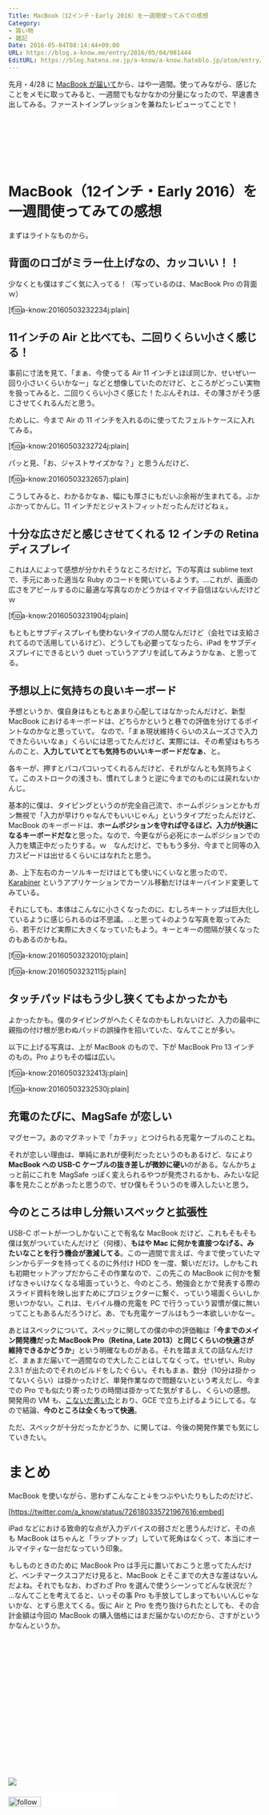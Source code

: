 ```yaml
---
Title: MacBook（12インチ・Early 2016）を一週間使ってみての感想
Category:
- 買い物
- 雑記
Date: 2016-05-04T08:14:44+09:00
URL: https://blog.a-know.me/entry/2016/05/04/081444
EditURL: https://blog.hatena.ne.jp/a-know/a-know.hateblo.jp/atom/entry/6653812171394264431
---
```


先月・4/28 に [MacBook が届いて](https://blog.a-know.me/entry/2016/04/28/223616)から、はや一週間。使ってみながら、感じたことをメモに取ってみると、一週間でもなかなかの分量になったので、早速書き出してみる。ファーストインプレッションを兼ねたレビューってことで！



<!-- more -->


<script async src="//pagead2.googlesyndication.com/pagead/js/adsbygoogle.js"></script>
<!-- article-top -->
<ins class="adsbygoogle"
     style="display:inline-block;width:728px;height:90px"
     data-ad-client="ca-pub-3463034538369189"
     data-ad-slot="8367620130"></ins>
<script>
(adsbygoogle = window.adsbygoogle || []).push({});
</script>


# MacBook（12インチ・Early 2016）を一週間使ってみての感想

まずはライトなものから。

## 背面のロゴがミラー仕上げなの、カッコいい！！

少なくとも僕はすごく気に入ってる！（写っているのは、MacBook Pro の背面ｗ）


[f:id:a-know:20160503232234j:plain]


## 11インチの Air と比べても、二回りくらい小さく感じる！

事前に寸法を見て、「まぁ、今使ってる Air 11 インチとほぼ同じか、せいぜい一回り小さいくらいかなー」などと想像していたのだけど、ところがどっこい実物を扱ってみると、二回りくらい小さく感じた！たぶんそれは、その薄さがそう感じさせてくれるんだと思う。


ためしに、今まで Air の 11 インチを入れるのに使ってたフェルトケースに入れてみる。


[f:id:a-know:20160503232724j:plain]


パッと見、「お、ジャストサイズかな？」と思うんだけど、


[f:id:a-know:20160503232657j:plain]


こうしてみると、わかるかなぁ、幅にも厚さにもだいぶ余裕が生まれてる。ぶかぶかってかんじ。11 インチだとジャストフィットだったんだけどねぇ。


## 十分な広さだと感じさせてくれる 12 インチの Retina ディスプレイ
これは人によって感想が分かれそうなところだけど。下の写真は sublime text で、手元にあった適当な Ruby のコードを開いているようす。...これが、画面の広さをアピールするのに最適な写真なのかどうかはイマイチ自信はないんだけどｗ


[f:id:a-know:20160503231904j:plain]


もともとサブディスプレイも使わないタイプの人間なんだけど（会社では支給されてるので活用しているけど）、どうしても必要ってなったら、iPad をサブディスプレイにできるという duet っていうアプリを試してみようかなぁ、と思ってる。


## 予想以上に気持ちの良いキーボード
予想というか、僕自身はもともとあまり心配してはなかったんだけど、新型 MacBook におけるキーボードは、どちらかというと巷での評価を分けてるポイントなのかなと思っていて。
なので、「まぁ現状維持くらいのスムーズさで入力できたらいいなぁ」くらいには思ってたんだけど、実際には、その希望はもちろんのこと、**入力していてとても気持ちのいいキーボードだなぁ**、と。


各キーが、押すとパコパコいってくれるんだけど、それがなんとも気持ちよくて。このストロークの浅さも、慣れてしまうと逆に今までのものには戻れないかんじ。


基本的に僕は、タイピングというのが完全自己流で、ホームポジションとかもガン無視で「入力が早けりゃなんでもいいじゃん」というタイプだったんだけど、MacBook のキーボードは、**ホームポジションを守れば守るほど、入力が快適になるキーボードだな**と思った。なので、今更ながら必死にホームポジションでの入力を矯正中だったりする。ｗ　なんだけど、でももう多分、今までと同等の入力スピードは出せるくらいにはなれたと思う。

あ、上下左右のカーソルキーだけはとても使いにくいなと思ったので、[Karabiner](https://pqrs.org/osx/karabiner/) というアプリケーションでカーソル移動だけはキーバインド変更してみている。


それにしても、本体はこんなに小さくなったのに、むしろキートップは巨大化しているように感じられるのは不思議。...と思って↓のような写真を取ってみたら、若干だけど実際に大きくなっていたもよう。キーとキーの間隔が狭くなったのもあるのかもね。


[f:id:a-know:20160503232010j:plain]


[f:id:a-know:20160503232115j:plain]


## タッチパッドはもう少し狭くてもよかったかも

よかったかも。僕のタイピングがへたくそなのかもしれないけど、入力の最中に親指の付け根が思わぬパッドの誤操作を招いていた、なんてことが多い。


以下に上げる写真は、上が MacBook のもので、下が MacBook Pro 13 インチのもの。Pro よりもその幅は広い。


[f:id:a-know:20160503232413j:plain]


[f:id:a-know:20160503232530j:plain]



## 充電のたびに、MagSafe が恋しい
マグセーフ。あのマグネットで「カチッ」とつけられる充電ケーブルのことね。

それが恋しい理由は、単純にあれが便利だったというのもあるけど、なにより <b>MacBook への USB-C ケーブルの抜き差しが微妙に硬い</b>のがある。なんかちょっと前にこれを MagSafe っぽく変えられるやつが発売されるかも、みたいな記事を見たことがあったと思うので、ぜひ僕もそういうのを導入したいと思う。


## 今のところは申し分無いスペックと拡張性
USB-C ポートが一つしかないことで有名な MacBook だけど、これもそもそも僕は気がついていたんだけど（何様）、**もはや Mac に何かを直接つなげる、みたいなことを行う機会が激減してる**。この一週間で言えば、今まで使っていたマシンからデータを持ってくるのに外付け HDD を一度、繋いだだけ。しかもこれも初期セットアップだからこその作業なので、この先この MacBook に何かを繋げなきゃいけなくなる場面っていうと、今のところ、勉強会とかで発表する際のスライド資料を映し出すためにプロジェクターに繋ぐ、っていう場面くらいしか思いつかない。これは、モバイル機の充電を PC で行うっていう習慣が僕に無いってこともあるんだろうけど。あ、でも充電ケーブルはもう一本欲しいかなー。


あとはスペックについて。スペックに関しての僕の中の評価軸は「**今までのメイン開発機だった MacBook Pro（Retina, Late 2013）と同じくらいの快適さが維持できるかどうか**」という明確なものがある。それを踏まえての話なんだけど、まぁまだ届いて一週間なので大したことはしてなくって。せいぜい、Ruby 2.3.1 が出たのでそれのビルドをしたぐらい。それもまぁ、数分（10分は掛かってないくらい）は掛かったけど、単発作業なので問題ないという考えだし、今までの Pro でも似たり寄ったりの時間は掛かってた気がするし、くらいの感想。開発用の VM も、[こないだ書いた](https://blog.a-know.me/entry/2016/04/12/071739)とおり、GCE で立ち上げるようにしてる。なので結論、**今のところは全くもって快適**。


ただ、スペックが十分だったかどうか、に関しては、今後の開発作業でも気にしていきたい。


# まとめ
MacBook を使いながら、思わずこんなこと↓をつぶやいたりもしたのだけど、



[https://twitter.com/a_know/status/726180335721967616:embed]



iPad などにおける致命的な点が入力デバイスの弱さだと思うんだけど、その点も MacBook はちゃんと「ラップトップ」していて死角はなくって、本当にオールマイティな一台だなっていう印象。


もしものときのために MacBook Pro は手元に置いておこうと思ってたんだけど、ベンチマークスコアだけ見ると、MacBook とそこまでの大きな差はないんだよね。それでもなお、わざわざ Pro を選んで使うシーンってどんな状況だ？ ...なんてことを考えてると、いっその事 Pro も手放してしまってもいいんじゃないかな、とすら思えてくる。仮に Air と Pro を売り抜けられたとしても、その合計金額は今回の MacBook の購入価格にはまだ届かないのだから、さすがというかなんというか。


<div>
<br>
<script async src="//pagead2.googlesyndication.com/pagead/js/adsbygoogle.js"></script>
<!-- article-bottom2 -->
<ins class="adsbygoogle"
     style="display:inline-block;width:300px;height:250px"
     data-ad-client="ca-pub-3463034538369189"
     data-ad-slot="5274552934"></ins>
<script>
(adsbygoogle = window.adsbygoogle || []).push({});
</script>

<a href="http://bit.ly/pixe-la" target='blank' rel="nofollow"><img src="https://cdn-ak.f.st-hatena.com/images/fotolife/a/a-know/20170405/20170405220342.png"></a>
<br>
</div>

<div>
<a href='http://cloud.feedly.com/#subscription%2Ffeed%2Fhttp%3A%2F%2Fblog.a-know.me%2Ffeed'  target='blank'><img id='feedlyFollow' src='//s3.feedly.com/img/follows/feedly-follow-rectangle-volume-small_2x.png' alt='follow us in feedly' width='65' height='20'></a>



<iframe src="//blog.hatena.ne.jp/a-know/a-know.hateblo.jp/subscribe/iframe" allowtransparency="true" frameborder="0" scrolling="no" width="150" height="28"></iframe>
</div>


<script src="https://moshi-moshi.moshimo.works/moshimoshi/a_know_blog/2016-05-04-081444?title=MacBook%EF%BC%8812%E3%82%A4%E3%83%B3%E3%83%81%E3%83%BBEarly%202016%EF%BC%89%E3%82%92%E4%B8%80%E9%80%B1%E9%96%93%E4%BD%BF%E3%81%A3%E3%81%A6%E3%81%BF%E3%81%A6%E3%81%AE%E6%84%9F%E6%83%B3"></script>
